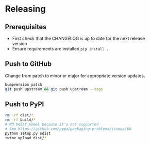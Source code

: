 # Releasing

## Prerequisites

- First check that the CHANGELOG is up to date for the next release version
- Ensure requirements are installed `pip install .`

## Push to GitHub

Change from patch to minor or major for appropriate version updates.

```bash
bumpversion patch
git push upstream && git push upstream --tags
```

## Push to PyPI

```bash
rm -rf dist/*
rm -rf build/*
# NO bdist_wheel because it's not supported
# See https://github.com/pypa/packaging-problems/issues/64
python setup.py sdist
twine upload dist/*
```
